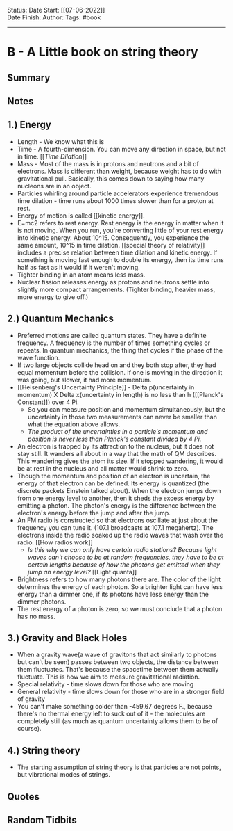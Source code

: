 Status:
Date Start: [[07-06-2022]]                                                                       
Date Finish:
Author:
Tags: #book
***
# B - A Little book on string theory

## Summary

## Notes
## 1.) Energy
- Length - We know what this is
- Time - A fourth-dimension. You can move any direction in space, but not in time. [[*Time Dilation*]]
- Mass - Most of the mass is in protons and neutrons and a bit of electrons. Mass is different than weight, because weight has to do with gravitational pull. Basically, this comes down to saying how many nucleons are in an object.
- Particles whirling around particle accelerators experience tremendous time dilation - time runs about 1000 times slower than for a proton at rest.
- Energy of motion is called [[kinetic energy]]. 
- E=mc2 refers to rest energy. Rest energy is the energy in matter when it is not moving. When you run, you're converting little of your rest energy into kinetic energy. About 10^15. Consequently, you experience the same amount, 10^15 in time dilation. [[special theory of relativity]] includes a precise relation between time dilation and kinetic energy. If something is moving fast enough to double its energy, then its time runs half as fast as it would if it weren't moving. 
- Tighter binding in an atom means less mass.
- Nuclear fission releases energy as protons and neutrons settle into slightly more compact arrangements. (Tighter binding, heavier mass, more energy to give off.)

## 2.) Quantum Mechanics
- Preferred motions are called quantum states. They have a definite frequency. A frequency is the number of times something cycles or repeats. In quantum mechanics, the thing that cycles if the phase of the wave function. 
- If two large objects collide head on and they both stop after, they had equal momentum before the collision. If one is moving in the direction it was going, but slower, it had more momentum.
- [[Heisenberg's Uncertainty Principle]] - Delta p(uncertainty in momentum) X Delta x(uncertainty in length) is no less than h ([[Planck's Constant]]) over 4 Pi.
	- So you can measure position and momentum simultaneously, but the uncertainty in those two measurements can never be smaller than what the equation above allows.
	- *The product of the uncertainties in a particle's momentum and position is never less than Planck's constant divided by 4 Pi.*
-  An electron is trapped by its attraction to the nucleus, but it does not stay still. It wanders all about in a way that the math of QM describes. This wandering gives the atom its size. If it stopped wandering, it would be at rest in the nucleus and all matter would shrink to zero. 
- Though the momentum and position of an electron is uncertain, the energy of that electron can be defined. Its energy is quantized (the discrete packets Einstein talked about). When the electron jumps down from one energy level to another, then it sheds the excess energy by emitting a photon. The photon's energy is the difference between the electron's energy before the jump and after the jump.
- An FM radio is constructed so that electrons oscillate at just about the frequency you can tune it. (107.1 broadcasts at 107.1 megahertz). The electrons inside the radio soaked up the radio waves that wash over the radio. [[How radios work]]
	- *Is this why we can only have certain radio stations? Because light waves can't choose to be at random frequencies, they have to be at certain lengths because of how the photons get emitted when they jump an energy level?* [[Light quanta]]
- Brightness refers to how many photons there are. The color of the light determines the energy of each photon. So a brighter light can have less energy than a dimmer one, if its photons have less energy than the dimmer photons.
- The rest energy of a photon is zero, so we must conclude that a photon has no mass. 

## 3.) Gravity and Black Holes
- When a gravity wave(a wave of gravitons that act similarly to photons but can't be seen) passes between two objects, the distance between them fluctuates. That's because the spacetime between them actually fluctuate. This is how we aim to measure gravitational radiation.
- Special relativity - time slows down for those who are moving
- General relativity - time slows down for those who are in a stronger field of gravity
- You can't make something colder than -459.67 degrees F., because there's no thermal energy left to suck out of it - the molecules are completely still (as much as quantum uncertainty allows them to be of course).

## 4.) String theory
- The starting assumption of string theory is that particles are not points, but vibrational modes of strings.

## Quotes

## Random Tidbits
